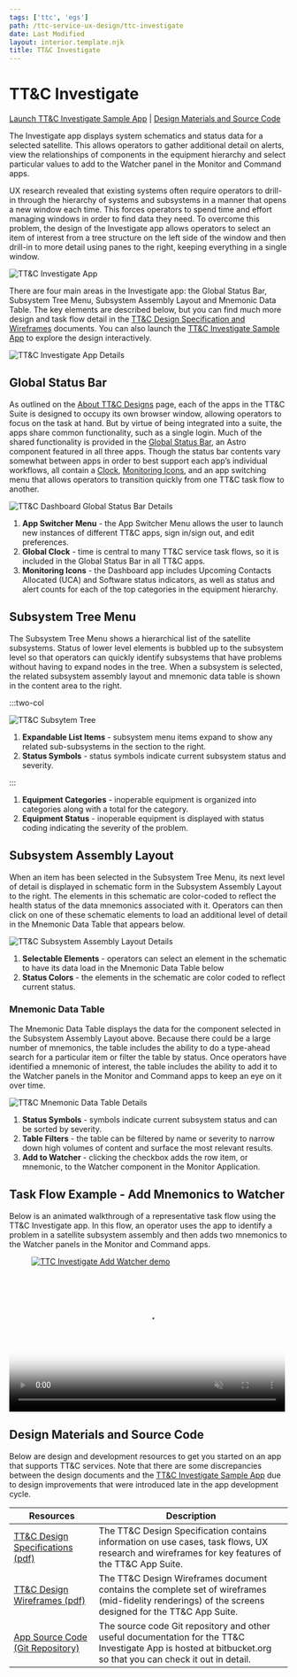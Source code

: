 ```yaml
---
tags: ['ttc', 'egs']
path: /ttc-service-ux-design/ttc-investigate
date: Last Modified
layout: interior.template.njk
title: TT&C Investigate
---
```


# TT&C Investigate

[Launch TT&C Investigate Sample App](https://ttc-investigate.astrouxds.com) | [Design Materials and Source Code](#contentBottom)

The Investigate app displays system schematics and status data for a selected satellite. This allows operators to gather additional detail on alerts, view the relationships of components in the equipment hierarchy and select particular values to add to the Watcher panel in the Monitor and Command apps.

UX research revealed that existing systems often require operators to drill-in through the hierarchy of systems and subsystems in a manner that opens a new window each time. This forces operators to spend time and effort managing windows in order to find data they need. To overcome this problem, the design of the Investigate app allows operators to select an item of interest from a tree structure on the left side of the window and then drill-in to more detail using panes to the right, keeping everything in a single window.

![TT&C Investigate App](/img/service-specific-ux-design/ttc-investigate-app.png)

There are four main areas in the Investigate app: the Global Status Bar, Subsystem Tree Menu, Subsystem Assembly Layout and Mnemonic Data Table. The key elements are described below, but you can find much more design and task flow detail in the [TT&C Design Specification and Wireframes](/ttc-service-ux-design/ttc-investigate#contentBottom) documents. You can also launch the [TT&C Investigate Sample App](https://ttc-investigate.astrouxds.com/) to explore the design interactively.

![TT&C Investigate App Details](/img/service-specific-ux-design/ttc-investigate-app-details.png)

## Global Status Bar

As outlined on the [About TT&C Designs](/ttc-service-ux-design/about-the-ttc-designs) page, each of the apps in the TT&C Suite is designed to occupy its own browser window, allowing operators to focus on the task at hand. But by virtue of being integrated into a suite, the apps share common functionality, such as a single login. Much of the shared functionality is provided in the [Global Status Bar](/components/global-status-bar), an Astro component featured in all three apps. Though the status bar contents vary somewhat between apps in order to best support each app’s individual workflows, all contain a [Clock](/components/clock), [Monitoring Icons](/components/icons-and-symbols), and an app switching menu that allows operators to transition quickly from one TT&C task flow to another.

![TT&C Dashboard Global Status Bar Details](/img/service-specific-ux-design/ttc-investigate-global-status-bar-details.png)

1. **App Switcher Menu** - the App Switcher Menu allows the user to launch new instances of different TT&C apps, sign in/sign out, and edit preferences.
2. **Global Clock** - time is central to many TT&C service task flows, so it is included in the Global Status Bar in all TT&C apps.
3. **Monitoring Icons** - the Dashboard app includes Upcoming Contacts Allocated (UCA) and Software status indicators, as well as status and alert counts for each of the top categories in the equipment hierarchy.

## Subsystem Tree Menu

The Subsystem Tree Menu shows a hierarchical list of the satellite subsystems. Status of lower level elements is bubbled up to the subsystem level so that operators can quickly identify subsystems that have problems without having to expand nodes in the tree. When a subsystem is selected, the related subsystem assembly layout and mnemonic data table is shown in the content area to the right.

:::two-col

![TT&C Subsytem Tree](/img/service-specific-ux-design/ttc-investigate-subsystem-tree-details.png)

1. **Expandable List Items** - subsystem menu items expand to show any related sub-subsystems in the section to the right.
2. **Status Symbols** - status symbols indicate current subsystem status and severity.

:::

1. **Equipment Categories** - inoperable equipment is organized into categories along with a total for the category.
2. **Equipment Status** - inoperable equipment is displayed with status coding indicating the severity of the problem.

## Subsystem Assembly Layout

When an item has been selected in the Subsystem Tree Menu, its next level of detail is displayed in schematic form in the Subsystem Assembly Layout to the right. The elements in this schematic are color-coded to reflect the health status of the data mnemonics associated with it. Operators can then click on one of these schematic elements to load an additional level of detail in the Mnemonic Data Table that appears below.

![TT&C Subsystem Assembly Layout Details](/img/service-specific-ux-design/ttc-investigate-subsystem-assembly-details.png)

1. **Selectable Elements** - operators can select an element in the schematic to have its data load in the Mnemonic Data Table below
2. **Status Colors** - the elements in the schematic are color coded to reflect current status.

### Mnemonic Data Table

The Mnemonic Data Table displays the data for the component selected in the Subsystem Assembly Layout above. Because there could be a large number of mnemonics, the table includes the ability to do a type-ahead search for a particular item or filter the table by status. Once operators have identified a mnemonic of interest, the table includes the ability to add it to the Watcher panels in the Monitor and Command apps to keep an eye on it over time.

![TT&C Mnemonic Data Table Details](/img/service-specific-ux-design/ttc-investigate-mnemonics-table-details.png)

1. **Status Symbols** - symbols indicate current subsystem status and can be sorted by severity.
2. **Table Filters** - the table can be filtered by name or severity to narrow down high volumes of content and surface the most relevant results.
3. **Add to Watcher** - clicking the checkbox adds the row item, or mnemonic, to the Watcher component in the Monitor Application.

## Task Flow Example - Add Mnemonics to Watcher

Below is an animated walkthrough of a representative task flow using the TT&C Investigate app. In this flow, an operator uses the app to identify a problem in a satellite subsystem assembly and then adds two mnemonics to the Watcher panels in the Monitor and Command apps.

<div markdown="1">
	<figure markdown="1">
		<a href="#demo">
			<img src="/img/service-specific-ux-design/ttc-investigate-add-watcher-placeholder.gif" 
			alt="TTC Investigate Add Watcher demo" />
		</a>
	</figure>
	<a href="#" class="lightbox" id="demo">
		<video width="99%" autoplay loop muted markdown="1" controls poster="/img/service-specific-ux-design/ttc-investigate-add-watcher.gif">
			<source src="http://com.rocketcom.astrouxds.s3.us-west-2.amazonaws.com/media/ttc-investigate-add-watcher.mp4" type="video/mp4" markdown="1">        
			<source src="http://com.rocketcom.astrouxds.s3.us-west-2.amazonaws.com/media/ttc-investigate-add-watcher.webm" type="video/webm" markdown="1">        
		</video>
	</a>
</div>

## Design Materials and Source Code

Below are design and development resources to get you started on an app that supports TT&C services. Note that there are some discrepancies between the design documents and the [TT&C Investigate Sample App](https://ttc-investigate.astrouxds.com/) due to design improvements that were introduced late in the app development cycle.

| Resources                                                                                                                        | Description                                                                                                                                                   |
| -------------------------------------------------------------------------------------------------------------------------------- | ------------------------------------------------------------------------------------------------------------------------------------------------------------- |
| [TT&C Design Specifications (pdf)]( https://s3-us-west-2.amazonaws.com/com.rocketcom.astrouxds/downloads/ttc-specifications.pdf) | The TT&C Design Specification contains information on use cases, task flows, UX research and wireframes for key features of the TT&C App Suite.               |
| [TT&C Design Wireframes (pdf)]( https://s3-us-west-2.amazonaws.com/com.rocketcom.astrouxds/downloads/ttc-wireframes.pdf)         | The TT&C Design Wireframes document contains the complete set of wireframes (mid-fidelity renderings) of the screens designed for the TT&C App Suite.         |
| [App Source Code (Git Repository)](https://bitbucket.org/rocketcom/tt-c-investigate/src/master/)                                 | The source code Git repository and other useful documentation for the TT&C Investigate App is hosted at bitbucket.org so that you can check it out in detail. |
